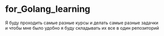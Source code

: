 # for_Golang_learning
Я буду проходить самые разные курсы и делать самые разные задачки и чтобы мне было удобно я буду складывать их все в один репозиторий
